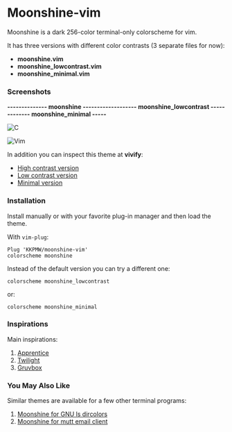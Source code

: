 # Moonshine-vim #

Moonshine is a dark 256-color terminal-only colorscheme for vim.

It has three versions with different color contrasts (3 separate files for now):

* **moonshine.vim**
* **moonshine_lowcontrast.vim**
* **moonshine_minimal.vim**

### Screenshots ###

**-------------- moonshine ------------------- moonshine_lowcontrast ------------- moonshine_minimal -----**

![C](https://i.sli.mg/kmD1ry.png)

![Vim](https://i.sli.mg/6Q5egx.png)

In addition you can inspect this theme at **vivify**:

* [High contrast version](http://bytefluent.com/vivify/index.php?remote=raw.githubusercontent.com%2FKKPMW%2Fmoonshine-vim%2Fmaster%2Fcolors%2Fmoonshine.vim)
* [Low contrast version](http://bytefluent.com/vivify/index.php?remote=raw.githubusercontent.com%2FKKPMW%2Fmoonshine-vim%2Fmaster%2Fcolors%2Fmoonshine_lowcontrast.vim)
* [Minimal version](http://bytefluent.com/vivify/index.php?remote=raw.githubusercontent.com%2FKKPMW%2Fmoonshine-vim%2Fmaster%2Fcolors%2Fmoonshine_minimal.vim)

### Installation ###

Install manually or with your favorite plug-in manager and then load the theme.

With `vim-plug`:

    Plug 'KKPMW/moonshine-vim'
    colorscheme moonshine

Instead of the default version you can try a different one:

    colorscheme moonshine_lowcontrast

or:

    colorscheme moonshine_minimal

### Inspirations ###

Main inspirations:

1. [Apprentice](https://github.com/romainl/Apprentice)
2. [Twilight](https://github.com/vim-scripts/twilight256.vim)
3. [Gruvbox](https://github.com/morhetz/gruvbox)

### You May Also Like ###

Similar themes are available for a few other terminal programs:

1. [Moonshine for GNU ls dircolors](https://github.com/KKPMW/dircolors-moonshine)
2. [Moonshine for mutt email client](https://github.com/KKPMW/moonshine-mutt)

